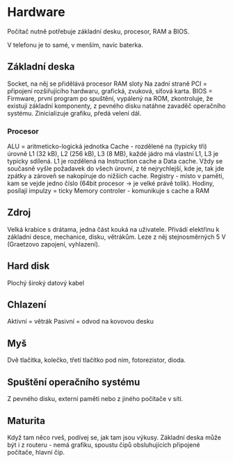 # Hardware

Počítač nutně potřebuje základní desku, procesor, RAM a BIOS.

V telefonu je to samé, v menším, navíc baterka.

## Základní deska

Socket, na něj se přidělává procesor
RAM sloty
Na zadní straně PCI = připojení rozšiřujícího hardwaru, grafická, zvuková, síťová karta.
BIOS = Firmware, první program po spuštění, vypálený na ROM, zkontroluje, že existují základní komponenty, z pevného disku natáhne zavaděč operačního systému. Zinicializuje grafiku, předá velení dál.

### Procesor

ALU = aritmeticko-logická jednotka
Cache - rozdělené na (typicky tři) úrovně L1 (32 kB), L2 (256 kB), L3 (8 MB), každé jádro má vlastní L1, L3 je typicky sdílená. L1 je rozdělená na Instruction cache a Data cache. Vždy se současně vyšle požadavek do všech úrovní, z té nejrychlejší, kde je, tak jde zpátky a zároveň se nakopíruje do nižších cache.
Registry - místo v paměti, kam se vejde jedno číslo (64bit procesor -> je velké právě tolik).
Hodiny, posílají impulzy = ticky
Memory controler - komunikuje s cache a RAM

## Zdroj

Velká krabice s drátama, jedna část kouká na uživatele. Přivádí elektřinu k základní desce, mechanice, disku, větrákům.
Leze z něj stejnosměrných 5 V (Graetzovo zapojení, vyhlazení).

## Hard disk

Plochý široký datový kabel

## Chlazení

Aktivní = větrák
Pasivní = odvod na kovovou desku

## Myš

Dvě tlačítka, kolečko, třetí tlačítko pod ním, fotorezistor, dioda.

## Spuštění operačního systému

Z pevného disku, externí paměti nebo z jiného počítače v síti.

## Maturita

Když tam něco rveš, podívej se, jak tam jsou výkusy. Základní deska může být i z routeru - nemá grafiku, spoustu čipů obsluhujících připojené počítače, hlavní čip.